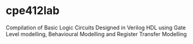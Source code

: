 # cpe412lab

Compilation of Basic Logic Circuits Designed in Verilog HDL using Gate Level modelling,
Behavioural Modelling and Register Transfer Modelling
